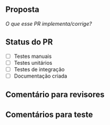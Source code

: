 ## Proposta
_O que esse PR implementa/corrige?_

## Status do PR
- [ ] Testes manuais
- [ ] Testes unitários
- [ ] Testes de integração
- [ ] Documentação criada

## Comentário para revisores


## Comentários para teste
